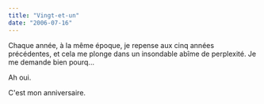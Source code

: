 ```yaml
---
title: "Vingt-et-un"
date: "2006-07-16"
---
```


Chaque année, à la même époque, je repense aux cinq années précédentes, et cela me plonge dans un insondable abîme de perplexité. Je me demande bien pourq...

Ah oui.

C'est mon anniversaire.
